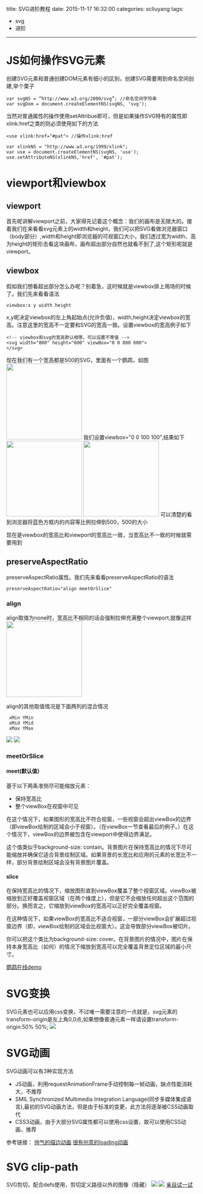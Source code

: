 title: SVG进阶教程
date: 2015-11-17 16:32:00
categories: scliuyang
tags:
- svg
- 进阶
---
# JS如何操作SVG元素

创建SVG元素和普通创建DOM元素有细小的区别，创建SVG需要用到命名空间创建,举个栗子  

```
var svgNS = “http://www.w3.org/2000/svg”; //命名空间字符串
var svgDom = document.createElementNS(svgNS, ‘svg’);
```
<!--more-->
当然对普通属性的操作使用setAttribue即可，但是如果操作SVG特有的属性即xlink:href之类的则必须使用如下的方法

```
<use xlink:href="#pat"> //操作xlink:href

var xlinkNS = "http://www.w3.org/1999/xlink";
var use = document.createElementNS(svgNS, 'use');
use.setAttributeNS(xlinkNS,'href', '#pat');
```
# viewport和viewbox

## viewport

首先呢讲解viewport之前，大家得先记着这个概念：我们的画布是无限大的。接着我们在来看看svg元素上的width和height，我们可以把SVG看做浏览器窗口（body部分）,width和height即浏览器的可视窗口大小，我们透过宽为width、高为height的矩形去看这块画布，画布超出部分自然也就看不到了,这个矩形呢就是viewport。
## viewbox

假如我们想看超出部分怎么办呢？别着急，这时候就是viewbox排上用场的时候了。我们先来看看语法

```
viewbox:x y width height
```
x,y呢决定viewbox的左上角起始点(允许负值)，width,height决定viewbox的宽高。注意这里的宽高不一定要和SVG的宽高一致。设置viewbox的宽高例子如下

```
<!-- viewbox和svg的宽高默认相等，可以设置不等值 -->
<svg width="800" height="600" viewBox="0 0 800 600"> 
</svg>
```
现在我们有一个宽高都是500的SVG，里面有一个鹦鹉，如图
<img src="/blog/uploads/scliuyang/svg-advance/svg-1.png" style="width:200px;height:200px;">
我们设置viewbox="0 0 100 100",结果如下
<img src="/blog/uploads/scliuyang/svg-advance/svg-2.png" style="width:200px;height:200px;">
<img src="/blog/uploads/scliuyang/svg-advance/svg-3.png" style="width:200px;height:200px;">
可以清楚的看到浏览器将蓝色方框内的内容等比例拉伸到500，500的大小

现在是viewbox的宽高比和viewport的宽高比一致，当宽高比不一致的时候就需要用到
## preserveAspectRatio

preserveAspectRatio属性。我们先来看看preserveAspectRatio的语法

```
preserveAspectRatio="align meetOrSlice"
```
### align

align取值为none时，宽高比不相同的话会强制拉伸充满整个viewport,就像这样
<img src="/blog/uploads/scliuyang/svg-advance/svg-5.png" style="height:200px;">

align的其他取值情况是下面两列的混合情况

```
 xMin YMin
 xMid YMid
 xMax YMax

```
<img src="/blog/uploads/scliuyang/svg-advance/svg-6.jpg" >
<img src="/blog/uploads/scliuyang/svg-advance/svg-7.jpg" >

### meetOrSlice

#### meet(默认值）

基于以下两条准侧尽可能缩放元素： 

- 保持宽高比
- 整个viewBox在视窗中可见  

在这个情况下，如果图形的宽高比不符合视窗，一些视窗会超出viewBox的边界（即viewBox绘制的区域会小于视窗）。（在viewBox一节查看最后的例子。）在这个情况下，viewBox的边界被包含在viewport中使得边界满足。

这个值类似于background-size: contain。背景图片在保持宽高比的情况下尽可能缩放并确保它适合背景绘制区域。如果背景的长宽比和应用的元素的长宽比不一样，部分背景绘制区域会没有背景图片覆盖。

#### slice

在保持宽高比的情况下，缩放图形直到viewBox覆盖了整个视窗区域。viewBox被缩放到正好覆盖视窗区域（在两个维度上），但是它不会缩放任何超出这个范围的部分。换而言之，它缩放到viewBox的宽高可以正好完全覆盖视窗。

在这种情况下，如果viewBox的宽高比不适合视窗，一部分viewBox会扩展超过视窗边界（即，viewBox绘制的区域会比视窗大）。这会导致部分viewBox被切片。

你可以把这个类比为background-size: cover。在背景图片的情况中，图片在保持本身宽高比（如何）的情况下缩放到宽高可以完全覆盖背景定位区域的最小尺寸。

[鹦鹉在线demo](http://sarasoueidan.com/demos/interactive-svg-coordinate-system/index.html)

# SVG变换

SVG元素也可以应用css变换，不过唯一需要注意的一点就是，svg元素的transform-origin是左上角0,0点,如果想像普通元素一样请设置transform-origin:50% 50%;
<img src="/blog/uploads/scliuyang/svg-advance/svg-8.png" >
 
# SVG动画

SVG动画可以有3种实现方法  

- JS动画，利用requestAnimationFrame手动控制每一帧动画，缺点性能消耗大，不推荐
- SMIL Synchronized Multimedia Integration Language(同步多媒体集成语言),最初的SVG动画方法，但是由于标准的变更，此方法将逐渐被CSS动画取代
- CSS3动画，由于大部分SVG属性都可以使用css设置，故可以使用CSS动画，推荐

参考链接：
[帅气的描边动画](http://www.webhek.com/animated-line-drawing-in-svg)
[很有创意的loading动画](http://www.oxxostudio.tw/articles/201407/svg-progress-bar.html)

# SVG clip-path

SVG剪切，配合defs使用，剪切定义路径以外的图像（隐藏）
<img  src="/blog/uploads/scliuyang/svg-advance/svg-9.png">
<img  src="/blog/uploads/scliuyang/svg-advance/svg-10.png">
[亲自试一试](http://jsbin.com/kigiqidoze/edit?html,js,output)